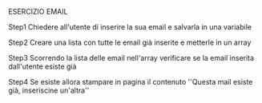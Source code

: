 ESERCIZIO EMAIL

Step1
Chiedere all'utente di inserire la sua email e salvarla in una variabile

Step2
Creare una lista con tutte le email già inserite e metterle in un array

Step3
Scorrendo la lista delle email nell'array verificare se la email inserita dall'utente esiste già

Step4
Se esiste allora stampare in pagina il contenuto ''Questa mail esiste già, inseriscine un'altra''